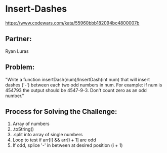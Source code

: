 # Insert-Dashes

https://www.codewars.com/kata/55960bbb182094bc4800007b

## Partner:
Ryan Luras

## Problem:

"Write a function insertDash(num)/InsertDash(int num) that will insert dashes ('-') between each two odd numbers in num. For example: if num is 454793 the output should be 4547-9-3. Don't count zero as an odd number."

## Process for Solving the Challenge:

1.  Array of numbers
1.  .toString()
1.  .split into array of single numbers
1.  Loop to test if arr[i] && arr[i + 1] are odd
1.  If odd, splice '-' in between at desired position (i + 1)